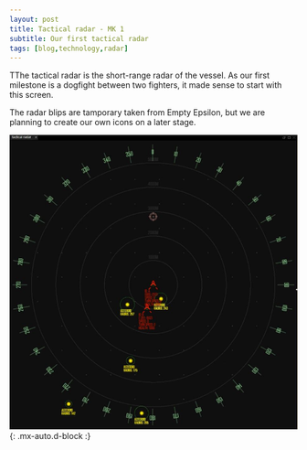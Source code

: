 ```yaml
---
layout: post
title: Tactical radar - MK 1
subtitle: Our first tactical radar
tags: [blog,technology,radar]
---
```

TThe tactical radar is the short-range radar of the vessel. As our first milestone is a dogfight between two fighters, it made sense to start with this screen.

The radar blips are tamporary taken from Empty Epsilon, but we are planning to create our own icons on a later stage. 

![Tactical](/assets/img/tactical-radar.JPG){: .mx-auto.d-block :}
